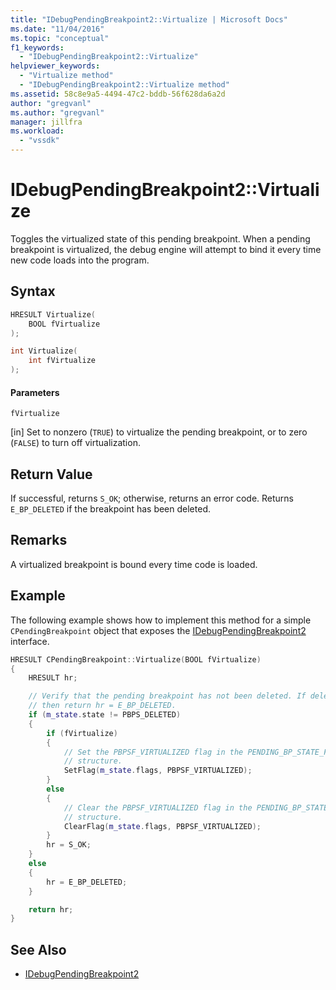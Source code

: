 ```yaml
---
title: "IDebugPendingBreakpoint2::Virtualize | Microsoft Docs"
ms.date: "11/04/2016"
ms.topic: "conceptual"
f1_keywords:
  - "IDebugPendingBreakpoint2::Virtualize"
helpviewer_keywords:
  - "Virtualize method"
  - "IDebugPendingBreakpoint2::Virtualize method"
ms.assetid: 58c8e9a5-4494-47c2-bddb-56f628da6a2d
author: "gregvanl"
ms.author: "gregvanl"
manager: jillfra
ms.workload:
  - "vssdk"
---
```

# IDebugPendingBreakpoint2::Virtualize
Toggles the virtualized state of this pending breakpoint. When a pending breakpoint is virtualized, the debug engine will attempt to bind it every time new code loads into the program.

## Syntax

```cpp
HRESULT Virtualize(
    BOOL fVirtualize
);
```

```cpp
int Virtualize(
    int fVirtualize
);
```

#### Parameters
`fVirtualize`

 [in] Set to nonzero (`TRUE`) to virtualize the pending breakpoint, or to zero (`FALSE`) to turn off virtualization.

## Return Value
If successful, returns `S_OK`; otherwise, returns an error code. Returns `E_BP_DELETED` if the breakpoint has been deleted.

## Remarks
A virtualized breakpoint is bound every time code is loaded.

## Example
The following example shows how to implement this method for a simple `CPendingBreakpoint` object that exposes the [IDebugPendingBreakpoint2](../../../extensibility/debugger/reference/idebugpendingbreakpoint2.md) interface.

```cpp
HRESULT CPendingBreakpoint::Virtualize(BOOL fVirtualize)
{
    HRESULT hr;

    // Verify that the pending breakpoint has not been deleted. If deleted,
    // then return hr = E_BP_DELETED.
    if (m_state.state != PBPS_DELETED)
    {
        if (fVirtualize)
        {
            // Set the PBPSF_VIRTUALIZED flag in the PENDING_BP_STATE_FLAGS
            // structure.
            SetFlag(m_state.flags, PBPSF_VIRTUALIZED);
        }
        else
        {
            // Clear the PBPSF_VIRTUALIZED flag in the PENDING_BP_STATE_FLAGS
            // structure.
            ClearFlag(m_state.flags, PBPSF_VIRTUALIZED);
        }
        hr = S_OK;
    }
    else
    {
        hr = E_BP_DELETED;
    }

    return hr;
}
```

## See Also
- [IDebugPendingBreakpoint2](../../../extensibility/debugger/reference/idebugpendingbreakpoint2.md)
